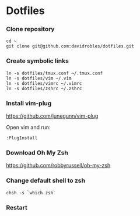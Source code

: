 # Dotfiles

### Clone repository

```
cd ~
git clone git@github.com:davidrobles/dotfiles.git
```

### Create symbolic links

```
ln -s dotfiles/tmux.conf ~/.tmux.conf
ln -s dotfiles/vim ~/.vim
ln -s dotfiles/vimrc ~/.vimrc
ln -s dotfiles/zshrc ~/.zshrc
```

### Install vim-plug

https://github.com/junegunn/vim-plug

Open vim and run:

```
:PlugInstall
```

### Download Oh My Zsh

https://github.com/robbyrussell/oh-my-zsh

### Change default shell to zsh

```
chsh -s `which zsh`
```

### Restart
